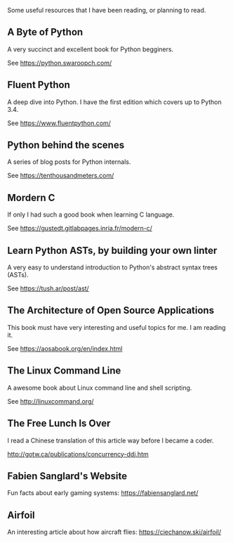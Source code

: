 Some useful resources that I have been reading, or planning to read.

A Byte of Python
----
A very succinct and excellent book for Python begginers.

See https://python.swaroopch.com/

Fluent Python
----
A deep dive into Python. I have the first edition which covers up to Python 3.4.

See https://www.fluentpython.com/

Python behind the scenes
----
A series of blog posts for Python internals.

See https://tenthousandmeters.com/

Mordern C
----
If only I had such a good book when learning C language.

See https://gustedt.gitlabpages.inria.fr/modern-c/

Learn Python ASTs, by building your own linter
----

A very easy to understand introduction to Python's abstract syntax trees (ASTs).

See https://tush.ar/post/ast/

The Architecture of Open Source Applications
----

This book must have very interesting and useful topics for me. I am reading it.

See https://aosabook.org/en/index.html

The Linux Command Line
----

A awesome book about Linux command line and shell scripting.

See http://linuxcommand.org/

The Free Lunch Is Over
----
I read a Chinese translation of this article way before I became a coder.

http://gotw.ca/publications/concurrency-ddj.htm


Fabien Sanglard's Website
---
Fun facts about early gaming systems: https://fabiensanglard.net/


Airfoil
----
An interesting article about how aircraft flies: https://ciechanow.ski/airfoil/